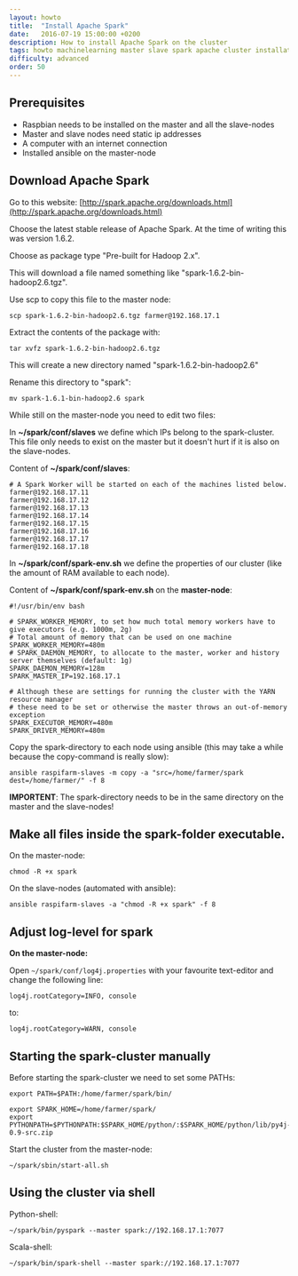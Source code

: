 ```yaml
---
layout: howto
title:  "Install Apache Spark"
date:   2016-07-19 15:00:00 +0200
description: How to install Apache Spark on the cluster
tags: howto machinelearning master slave spark apache cluster installation
difficulty: advanced
order: 50
---
```


## Prerequisites

- Raspbian needs to be installed on the master and all the slave-nodes
- Master and slave nodes need static ip addresses
- A computer with an internet connection
- Installed ansible on the master-node

## Download Apache Spark

Go to this website: [http://spark.apache.org/downloads.html](http://spark.apache.org/downloads.html)

Choose the latest stable release of Apache Spark. At the time of writing this was version 1.6.2.

Choose as package type "Pre-built for Hadoop 2.x".

This will download a file named something like "spark-1.6.2-bin-hadoop2.6.tgz".

Use scp to copy this file to the master node:

```shell
scp spark-1.6.2-bin-hadoop2.6.tgz farmer@192.168.17.1
```

Extract the contents of the package with:

```shell
tar xvfz spark-1.6.2-bin-hadoop2.6.tgz
```

This will create a new directory named "spark-1.6.2-bin-hadoop2.6"

Rename this directory to "spark":

```shell
mv spark-1.6.1-bin-hadoop2.6 spark
```

While still on the master-node you need to edit two files:

In **~/spark/conf/slaves** we define which IPs belong to the spark-cluster. This file only needs to exist on the master but it doesn't hurt if it is also on the slave-nodes.

Content of **~/spark/conf/slaves**:

```shell
# A Spark Worker will be started on each of the machines listed below.
farmer@192.168.17.11
farmer@192.168.17.12
farmer@192.168.17.13
farmer@192.168.17.14
farmer@192.168.17.15
farmer@192.168.17.16
farmer@192.168.17.17
farmer@192.168.17.18
```

In **~/spark/conf/spark-env.sh** we define the properties of our cluster (like the amount of RAM available to each node). 

Content of **~/spark/conf/spark-env.sh** on the **master-node**:

```shell
#!/usr/bin/env bash

# SPARK_WORKER_MEMORY, to set how much total memory workers have to give executors (e.g. 1000m, 2g)
# Total amount of memory that can be used on one machine
SPARK_WORKER_MEMORY=480m
# SPARK_DAEMON_MEMORY, to allocate to the master, worker and history server themselves (default: 1g)
SPARK_DAEMON_MEMORY=128m
SPARK_MASTER_IP=192.168.17.1

# Although these are settings for running the cluster with the YARN resource manager
# these need to be set or otherwise the master throws an out-of-memory exception
SPARK_EXECUTOR_MEMORY=480m
SPARK_DRIVER_MEMORY=480m
```

Copy the spark-directory to each node using ansible (this may take a while because the copy-command is really slow):

```shell
ansible raspifarm-slaves -m copy -a "src=/home/farmer/spark dest=/home/farmer/" -f 8
```

**IMPORTENT**: The spark-directory needs to be in the same directory on the master and the slave-nodes!

## Make all files inside the spark-folder executable.

On the master-node:

```shell
chmod -R +x spark
```

On the slave-nodes (automated with ansible): 

```shell
ansible raspifarm-slaves -a "chmod -R +x spark" -f 8
```
  
## Adjust log-level for spark

**On the master-node:**

Open `~/spark/conf/log4j.properties` with your favourite text-editor and change the following line:

```shell
log4j.rootCategory=INFO, console
```
  
to:

```shell
log4j.rootCategory=WARN, console
```

## Starting the spark-cluster manually

Before starting the spark-cluster we need to set some PATHs:

```shell
export PATH=$PATH:/home/farmer/spark/bin/

export SPARK_HOME=/home/farmer/spark/
export PYTHONPATH=$PYTHONPATH:$SPARK_HOME/python/:$SPARK_HOME/python/lib/py4j-0.9-src.zip
```

Start the cluster from the master-node:

```shell
~/spark/sbin/start-all.sh
``` 

## Using the cluster via shell

Python-shell:

```shell
~/spark/bin/pyspark --master spark://192.168.17.1:7077
``` 

Scala-shell:

```shell
~/spark/bin/spark-shell --master spark://192.168.17.1:7077
``` 

